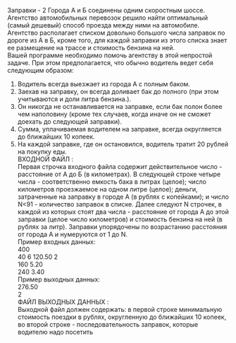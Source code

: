 Заправки - 2
Города А и Б соединены одним скоростным шоссе. Агентство автомобильных перевозок решило найти оптимальный (самый дешевый) способ проезда между ними на автомобиле. Агентство располагает списком довольно большого числа заправок по дороге из А в Б, кроме того, для каждой заправки из этого списка знает ее размещение на трассе и стоимость бензина на ней.  
Вашей программе необходимо помочь агентству в этой непростой задаче. При этом предполагается, что обычно водитель ведет себя следующим образом:  
1)  Водитель всегда выезжает из города А с полным баком.  
2)  Заехав на заправку, он всегда доливает бак до полного (при этом учитываются и доли литра бензина.).  
3)  Он никогда не останавливается на заправке, если бак полон более чем наполовину (кроме тех случаев, когда иначе он не сможет доехать до следующей заправки).  
4)  Сумма, уплачиваемая водителем на заправке, всегда округляется до ближайших 10 копеек.  
5)  На каждой заправке, где он остановился, водитель тратит 20 рублей на покупку еды.  
	ВХОДНОЙ ФАЙЛ :  
Первая строчка входного файла содержит действительное число - расстояние от А до Б (в километрах). В следующей строке четыре числа - соответственно емкость бака в литрах (целое); число километров проезжаемое на одном литре (целое); деньги, затраченные на заправку в городе А (в рублях с копейками); и число N<91 - количество заправок в списке. Далее следуют N строчек, в каждой из которых стоят два числа - расстояние от города А до этой заправки (целое число километров) и стоимость бензина на ней (в рублях за литр). Заправки упорядочены по возрастанию расстояния от города А и нумеруются от 1 до N.  
Пример входных данных:  
400  
40 6 120.50 2  
160 5.20  
240 3.40  
Пример выходных данных:  
276.50  
2  
	ФАЙЛ ВЫХОДНЫХ ДАННЫХ :  
Выходной файл должен содержать: в первой строке минимальную стоимость поездки в рублях, округленную до ближайших 10 копеек, во второй строке - последовательность заправок, которые водителю надо посетить
